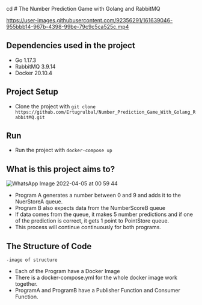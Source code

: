 cd # The Number Prediction Game with Golang and RabbitMQ


https://user-images.githubusercontent.com/92356291/161639046-955bbb14-967b-4398-99be-79c9c5ca525c.mp4




## Dependencies used in the project

- Go 1.17.3
- RabbitMQ 3.9.14
- Docker 20.10.4

## Project Setup
- Clone the project with `git clone https://github.com/Ertugrulbal/Number_Prediction_Game_With_Golang_RabbitMQ.git`
## Run 
- Run the project with `docker-compose up`

## What is this project aims to?
![WhatsApp Image 2022-04-05 at 00 59 44](https://user-images.githubusercontent.com/92356291/161639307-5649195f-c5c4-46bc-a25f-50aca9bc54e8.jpeg)

* Program A generates a number between 0 and 9 and adds it to the NuerStoreA queue.
* Program B also expects data from the NumberScoreB queue
* If data comes from the queue, it makes 5 number predictions and if one of the prediction is correct, it gets 1 point to PointStore queue.
* This process will continue continuously for both programs.





## The Structure of Code 

    -image of structure
* Each of the Program have a Docker Image
* There is a docker-compose.yml for the whole docker image work together. 
* ProgramA and ProgramB have a Publisher Function and Consumer Function. 
